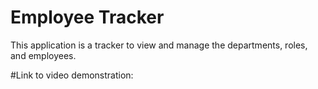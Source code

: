 # Employee Tracker
This application is a tracker to view and manage the departments, roles, and employees.

#Link to video demonstration: 
